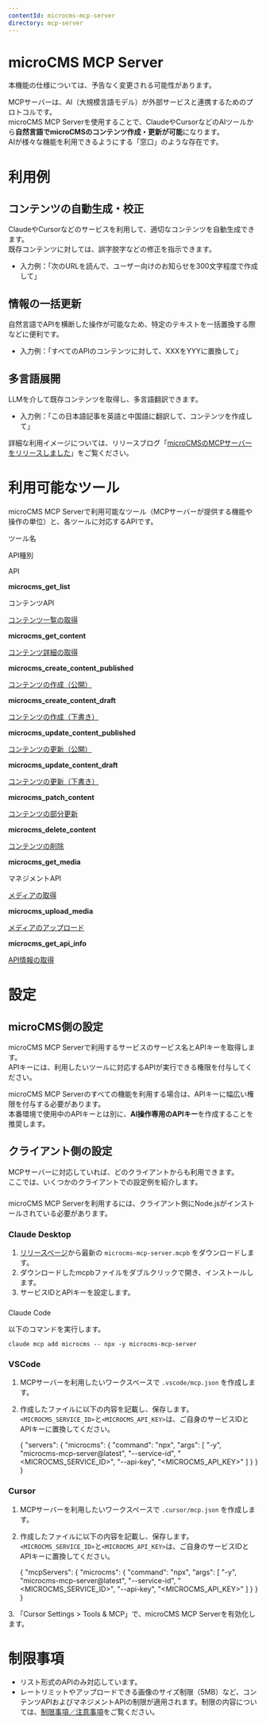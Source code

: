 ```yaml
---
contentId: microcms-mcp-server
directory: mcp-server
---
```


# microCMS MCP Server

本機能の仕様については、予告なく変更される可能性があります。

MCPサーバーは、AI（大規模言語モデル）が外部サービスと連携するためのプロトコルです。  
microCMS MCP Serverを使用することで、ClaudeやCursorなどのAIツールから**自然言語でmicroCMSのコンテンツ作成・更新が可能**になります。  
AIが様々な機能を利用できるようにする「窓口」のような存在です。

利用例
===

コンテンツの自動生成・校正
-------------

ClaudeやCursorなどのサービスを利用して、適切なコンテンツを自動生成できます。  
既存コンテンツに対しては、誤字脱字などの修正を指示できます。

*   入力例：「次のURLを読んで、ユーザー向けのお知らせを300文字程度で作成して」

**情報の一括更新**
-----------

自然言語でAPIを横断した操作が可能なため、特定のテキストを一括置換する際などに便利です。

*   入力例：「すべてのAPIのコンテンツに対して、XXXをYYYに置換して」

多言語展開
-----

LLMを介して既存コンテンツを取得し、多言語翻訳できます。

*   入力例：「この日本語記事を英語と中国語に翻訳して、コンテンツを作成して」

詳細な利用イメージについては、リリースブログ「[microCMSのMCPサーバーをリリースしました](https://blog.microcms.io/microcms-mcp-server/)」をご覧ください。

利用可能なツール
========

microCMS MCP Serverで利用可能なツール（MCPサーバーが提供する機能や操作の単位）と、各ツールに対応するAPIです。

ツール名

API種別

API

**microcms\_get\_list**

コンテンツAPI

[コンテンツ一覧の取得](https://document.microcms.io/content-api/get-list-contents)

**microcms\_get\_content**

[コンテンツ詳細の取得](https://document.microcms.io/content-api/get-content)

**microcms\_create\_content\_published**

[コンテンツの作成（公開）](https://document.microcms.io/content-api/post-content)

**microcms\_create\_content\_draft**

[コンテンツの作成（下書き）](https://document.microcms.io/content-api/post-content)

**microcms\_update\_content\_published**

[コンテンツの更新（公開）](https://document.microcms.io/content-api/put-content)

**microcms\_update\_content\_draft** 

[コンテンツの更新（下書き）](https://document.microcms.io/content-api/put-content)

**microcms\_patch\_content**

[コンテンツの部分更新](https://document.microcms.io/content-api/patch-content)

**microcms\_delete\_content**

[コンテンツの削除](https://document.microcms.io/content-api/delete-content)

**microcms\_get\_media**

マネジメントAPI

[メディアの取得](https://document.microcms.io/management-api/get-media-v2)

**microcms\_upload\_media**

[メディアのアップロード](https://document.microcms.io/management-api/post-media)

**microcms\_get\_api\_info**

[API情報の取得](https://document.microcms.io/management-api/get-api-info)

設定
==

microCMS側の設定
------------

microCMS MCP Serverで利用するサービスのサービス名とAPIキーを取得します。  
APIキーには、利用したいツールに対応するAPIが実行できる権限を付与してください。

microCMS MCP Serverのすべての機能を利用する場合は、APIキーに幅広い権限を付与する必要があります。  
本番環境で使用中のAPIキーとは別に、**AI操作専用のAPIキー**を作成することを推奨します。

クライアント側の設定
----------

MCPサーバーに対応していれば、どのクライアントからも利用できます。  
ここでは、いくつかのクライアントでの設定例を紹介します。

###

microCMS MCP Serverを利用するには、クライアント側にNode.jsがインストールされている必要があります。

### Claude Desktop

1.  [リリースページ](https://github.com/microcmsio/microcms-mcp-server/releases)から最新の `microcms-mcp-server.mcpb` をダウンロードします。
2.  ダウンロードしたmcpbファイルをダブルクリックで開き、インストールします。
3.  サービスIDとAPIキーを設定します。

###   
Claude Code

以下のコマンドを実行します。

    claude mcp add microcms -- npx -y microcms-mcp-server

  

### VSCode

1.  MCPサーバーを利用したいワークスペースで `.vscode/mcp.json` を作成します。
2.  作成したファイルに以下の内容を記載し、保存します。`<MICROCMS_SERVICE_ID>`と`<MICROCMS_API_KEY>`は、ご自身のサービスIDとAPIキーに置換してください。

    {
      "servers": {
        "microcms": {
          "command": "npx",
          "args": [
            "-y",
            "microcms-mcp-server@latest",
            "--service-id", "<MICROCMS_SERVICE_ID>",
            "--api-key", "<MICROCMS_API_KEY>"
          ]
        }
      }
    }

  

### Cursor

1.  MCPサーバーを利用したいワークスペースで `.cursor/mcp.json` を作成します。
2.  作成したファイルに以下の内容を記載し、保存します。`<MICROCMS_SERVICE_ID>`と`<MICROCMS_API_KEY>`は、ご自身のサービスIDとAPIキーに置換してください。

    {
      "mcpServers": {
        "microcms": {
          "command": "npx",
          "args": [
            "-y",
            "microcms-mcp-server@latest",
            "--service-id", "<MICROCMS_SERVICE_ID>",
            "--api-key", "<MICROCMS_API_KEY>"
          ]
        }
      }
    }

3\. 「Cursor Settings > Tools & MCP」で、microCMS MCP Serverを有効化します。

###   

制限事項
====

*   リスト形式のAPIのみ対応しています。
*   レートリミットやアップロードできる画像のサイズ制限（5MB）など、コンテンツAPIおよびマネジメントAPIの制限が適用されます。制限の内容については、[制限事項／注意事項](https://microcms-docs.microcms.io/manual/limitations)をご覧ください。